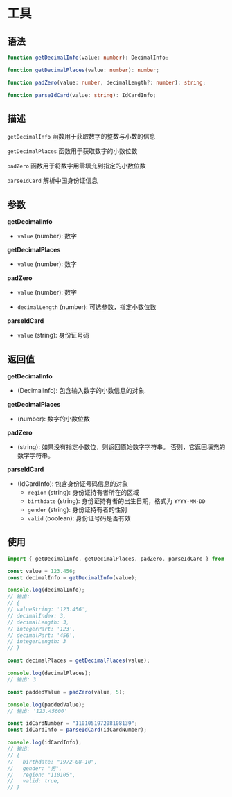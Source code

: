# 工具

## 语法

```ts
function getDecimalInfo(value: number): DecimalInfo;

function getDecimalPlaces(value: number): number;

function padZero(value: number, decimalLength?: number): string;

function parseIdCard(value: string): IdCardInfo;
```

## 描述

`getDecimalInfo` 函数用于获取数字的整数与小数的信息

`getDecimalPlaces` 函数用于获取数字的小数位数

`padZero` 函数用于将数字用零填充到指定的小数位数

`parseIdCard` 解析中国身份证信息

## 参数

**getDecimalInfo**

- `value` (number): 数字

**getDecimalPlaces**

- `value` (number): 数字

**padZero**

- `value` (number): 数字

- `decimalLength` (number): 可选参数，指定小数位数

**parseIdCard**

- `value` (string): 身份证号码

## 返回值

**getDecimalInfo**

- (DecimalInfo): 包含输入数字的小数信息的对象.

**getDecimalPlaces**

- (number): 数字的小数位数

**padZero**

- (string): 如果没有指定小数位，则返回原始数字字符串。 否则，它返回填充的数字字符串。

**parseIdCard**

- (IdCardInfo): 包含身份证号码信息的对象
  - `region` (string): 身份证持有者所在的区域
  - `birthdate` (string): 身份证持有者的出生日期，格式为 `YYYY-MM-DD`
  - `gender` (string): 身份证持有者的性别
  - `valid` (boolean): 身份证号码是否有效

## 使用

```ts
import { getDecimalInfo, getDecimalPlaces, padZero, parseIdCard } from "@handsomewolf/num-utils";

const value = 123.456;
const decimalInfo = getDecimalInfo(value);

console.log(decimalInfo);
// 输出:
// {
// valueString: '123.456',
// decimalIndex: 3,
// decimalLength: 3,
// integerPart: '123',
// decimalPart: '456',
// integerLength: 3
// }

const decimalPlaces = getDecimalPlaces(value);

console.log(decimalPlaces);
// 输出: 3

const paddedValue = padZero(value, 5);

console.log(paddedValue);
// 输出: '123.45600'

const idCardNumber = "110105197208108139";
const idCardInfo = parseIdCard(idCardNumber);

console.log(idCardInfo);
// 输出:
// {
//   birthdate: "1972-08-10",
//   gender: "男",
//   region: "110105",
//   valid: true,
// }
```
